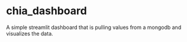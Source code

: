 # chia_dashboard

A simple streamlit dashboard that is pulling values from a mongodb and visualizes the data.
